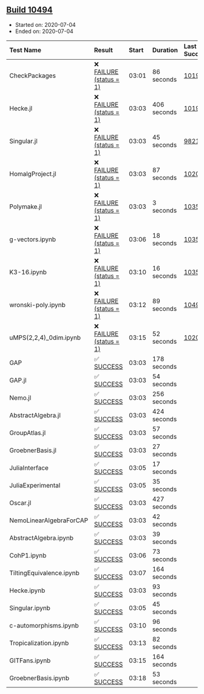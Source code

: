 ## [Build 10494](https://oscarci.mathematik.uni-kl.de/job/oscar/10494/)

* Started on: 2020-07-04
* Ended on: 2020-07-04

| Test Name    | Result | Start | Duration | Last Success | First Failure |
|:-------------|:-------|:------|:---------|:-------------|:--------------|
| CheckPackages | ❌ [FAILURE (status = 1)](https://oscarci.mathematik.uni-kl.de/job/oscar/10494/artifact/logs/build-10494/CheckPackages.log) | 03:01 | 86 seconds | [10197](https://oscarci.mathematik.uni-kl.de/job/oscar/10197/) | [10198](https://oscarci.mathematik.uni-kl.de/job/oscar/10198/) |
| Hecke.jl | ❌ [FAILURE (status = 1)](https://oscarci.mathematik.uni-kl.de/job/oscar/10494/artifact/logs/build-10494/Hecke.jl.log) | 03:03 | 406 seconds | [10197](https://oscarci.mathematik.uni-kl.de/job/oscar/10197/) | [10198](https://oscarci.mathematik.uni-kl.de/job/oscar/10198/) |
| Singular.jl | ❌ [FAILURE (status = 1)](https://oscarci.mathematik.uni-kl.de/job/oscar/10494/artifact/logs/build-10494/Singular.jl.log) | 03:03 | 45 seconds | [9821](https://oscarci.mathematik.uni-kl.de/job/oscar/9821/) | [9822](https://oscarci.mathematik.uni-kl.de/job/oscar/9822/) |
| HomalgProject.jl | ❌ [FAILURE (status = 1)](https://oscarci.mathematik.uni-kl.de/job/oscar/10494/artifact/logs/build-10494/HomalgProject.jl.log) | 03:03 | 87 seconds | [10209](https://oscarci.mathematik.uni-kl.de/job/oscar/10209/) | [10210](https://oscarci.mathematik.uni-kl.de/job/oscar/10210/) |
| Polymake.jl | ❌ [FAILURE (status = 1)](https://oscarci.mathematik.uni-kl.de/job/oscar/10494/artifact/logs/build-10494/Polymake.jl.log) | 03:03 | 3 seconds | [10356](https://oscarci.mathematik.uni-kl.de/job/oscar/10356/) | [10357](https://oscarci.mathematik.uni-kl.de/job/oscar/10357/) |
| g-vectors.ipynb | ❌ [FAILURE (status = 1)](https://oscarci.mathematik.uni-kl.de/job/oscar/10494/artifact/logs/build-10494/g-vectors.ipynb.log) | 03:06 | 18 seconds | [10356](https://oscarci.mathematik.uni-kl.de/job/oscar/10356/) | [10357](https://oscarci.mathematik.uni-kl.de/job/oscar/10357/) |
| K3-16.ipynb | ❌ [FAILURE (status = 1)](https://oscarci.mathematik.uni-kl.de/job/oscar/10494/artifact/logs/build-10494/K3-16.ipynb.log) | 03:10 | 16 seconds | [10356](https://oscarci.mathematik.uni-kl.de/job/oscar/10356/) | [10357](https://oscarci.mathematik.uni-kl.de/job/oscar/10357/) |
| wronski-poly.ipynb | ❌ [FAILURE (status = 1)](https://oscarci.mathematik.uni-kl.de/job/oscar/10494/artifact/logs/build-10494/wronski-poly.ipynb.log) | 03:12 | 89 seconds | [10493](https://oscarci.mathematik.uni-kl.de/job/oscar/10493/) | [10494](https://oscarci.mathematik.uni-kl.de/job/oscar/10494/) |
| uMPS(2,2,4)_0dim.ipynb | ❌ [FAILURE (status = 1)](https://oscarci.mathematik.uni-kl.de/job/oscar/10494/artifact/logs/build-10494/uMPS-2-2-4-_0dim.ipynb.log) | 03:15 | 52 seconds | [10209](https://oscarci.mathematik.uni-kl.de/job/oscar/10209/) | [10210](https://oscarci.mathematik.uni-kl.de/job/oscar/10210/) |
| GAP | ✅ [SUCCESS](https://oscarci.mathematik.uni-kl.de/job/oscar/10494/artifact/logs/build-10494/GAP.log) | 03:03 | 178 seconds |  |  |
| GAP.jl | ✅ [SUCCESS](https://oscarci.mathematik.uni-kl.de/job/oscar/10494/artifact/logs/build-10494/GAP.jl.log) | 03:03 | 54 seconds |  |  |
| Nemo.jl | ✅ [SUCCESS](https://oscarci.mathematik.uni-kl.de/job/oscar/10494/artifact/logs/build-10494/Nemo.jl.log) | 03:03 | 256 seconds |  |  |
| AbstractAlgebra.jl | ✅ [SUCCESS](https://oscarci.mathematik.uni-kl.de/job/oscar/10494/artifact/logs/build-10494/AbstractAlgebra.jl.log) | 03:03 | 424 seconds |  |  |
| GroupAtlas.jl | ✅ [SUCCESS](https://oscarci.mathematik.uni-kl.de/job/oscar/10494/artifact/logs/build-10494/GroupAtlas.jl.log) | 03:03 | 57 seconds |  |  |
| GroebnerBasis.jl | ✅ [SUCCESS](https://oscarci.mathematik.uni-kl.de/job/oscar/10494/artifact/logs/build-10494/GroebnerBasis.jl.log) | 03:03 | 27 seconds |  |  |
| JuliaInterface | ✅ [SUCCESS](https://oscarci.mathematik.uni-kl.de/job/oscar/10494/artifact/logs/build-10494/JuliaInterface.log) | 03:05 | 17 seconds |  |  |
| JuliaExperimental | ✅ [SUCCESS](https://oscarci.mathematik.uni-kl.de/job/oscar/10494/artifact/logs/build-10494/JuliaExperimental.log) | 03:05 | 35 seconds |  |  |
| Oscar.jl | ✅ [SUCCESS](https://oscarci.mathematik.uni-kl.de/job/oscar/10494/artifact/logs/build-10494/Oscar.jl.log) | 03:03 | 427 seconds |  |  |
| NemoLinearAlgebraForCAP | ✅ [SUCCESS](https://oscarci.mathematik.uni-kl.de/job/oscar/10494/artifact/logs/build-10494/NemoLinearAlgebraForCAP.log) | 03:03 | 42 seconds |  |  |
| AbstractAlgebra.ipynb | ✅ [SUCCESS](https://oscarci.mathematik.uni-kl.de/job/oscar/10494/artifact/logs/build-10494/AbstractAlgebra.ipynb.log) | 03:03 | 39 seconds |  |  |
| CohP1.ipynb | ✅ [SUCCESS](https://oscarci.mathematik.uni-kl.de/job/oscar/10494/artifact/logs/build-10494/CohP1.ipynb.log) | 03:06 | 73 seconds |  |  |
| TiltingEquivalence.ipynb | ✅ [SUCCESS](https://oscarci.mathematik.uni-kl.de/job/oscar/10494/artifact/logs/build-10494/TiltingEquivalence.ipynb.log) | 03:07 | 164 seconds |  |  |
| Hecke.ipynb | ✅ [SUCCESS](https://oscarci.mathematik.uni-kl.de/job/oscar/10494/artifact/logs/build-10494/Hecke.ipynb.log) | 03:03 | 93 seconds |  |  |
| Singular.ipynb | ✅ [SUCCESS](https://oscarci.mathematik.uni-kl.de/job/oscar/10494/artifact/logs/build-10494/Singular.ipynb.log) | 03:05 | 45 seconds |  |  |
| c-automorphisms.ipynb | ✅ [SUCCESS](https://oscarci.mathematik.uni-kl.de/job/oscar/10494/artifact/logs/build-10494/c-automorphisms.ipynb.log) | 03:10 | 96 seconds |  |  |
| Tropicalization.ipynb | ✅ [SUCCESS](https://oscarci.mathematik.uni-kl.de/job/oscar/10494/artifact/logs/build-10494/Tropicalization.ipynb.log) | 03:13 | 82 seconds |  |  |
| GITFans.ipynb | ✅ [SUCCESS](https://oscarci.mathematik.uni-kl.de/job/oscar/10494/artifact/logs/build-10494/GITFans.ipynb.log) | 03:15 | 164 seconds |  |  |
| GroebnerBasis.ipynb | ✅ [SUCCESS](https://oscarci.mathematik.uni-kl.de/job/oscar/10494/artifact/logs/build-10494/GroebnerBasis.ipynb.log) | 03:18 | 53 seconds |  |  |
